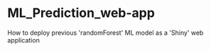 # ML_Prediction_web-app
How to deploy previous 'randomForest' ML model as a 'Shiny' web application

